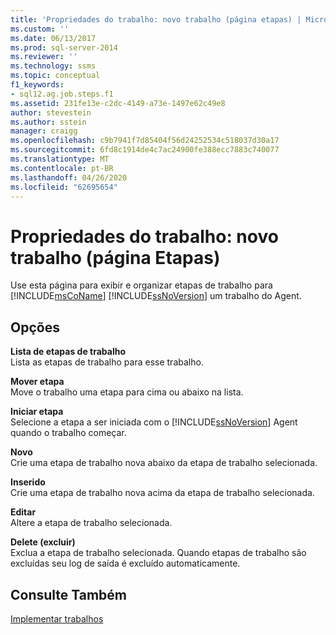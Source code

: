 ```yaml
---
title: 'Propriedades do trabalho: novo trabalho (página etapas) | Microsoft Docs'
ms.custom: ''
ms.date: 06/13/2017
ms.prod: sql-server-2014
ms.reviewer: ''
ms.technology: ssms
ms.topic: conceptual
f1_keywords:
- sql12.ag.job.steps.f1
ms.assetid: 231fe13e-c2dc-4149-a73e-1497e62c49e8
author: stevestein
ms.author: sstein
manager: craigg
ms.openlocfilehash: c9b7941f7d85404f56d24252534c518037d30a17
ms.sourcegitcommit: 6fd8c1914de4c7ac24900fe388ecc7883c740077
ms.translationtype: MT
ms.contentlocale: pt-BR
ms.lasthandoff: 04/26/2020
ms.locfileid: "62695654"
---
```

# <a name="job-propertiesnew-job-steps-page"></a>Propriedades do trabalho: novo trabalho (página Etapas)
  Use esta página para exibir e organizar etapas de trabalho para [!INCLUDE[msCoName](../../includes/msconame-md.md)] [!INCLUDE[ssNoVersion](../../includes/ssnoversion-md.md)] um trabalho do Agent.  
  
## <a name="options"></a>Opções  
 **Lista de etapas de trabalho**  
 Lista as etapas de trabalho para esse trabalho.  
  
 **Mover etapa**  
 Move o trabalho uma etapa para cima ou abaixo na lista.  
  
 **Iniciar etapa**  
 Selecione a etapa a ser iniciada com o [!INCLUDE[ssNoVersion](../../includes/ssnoversion-md.md)] Agent quando o trabalho começar.  
  
 **Novo**  
 Crie uma etapa de trabalho nova abaixo da etapa de trabalho selecionada.  
  
 **Inserido**  
 Crie uma etapa de trabalho nova acima da etapa de trabalho selecionada.  
  
 **Editar**  
 Altere a etapa de trabalho selecionada.  
  
 **Delete (excluir)**  
 Exclua a etapa de trabalho selecionada. Quando etapas de trabalho são excluídas seu log de saída é excluído automaticamente.  
  
## <a name="see-also"></a>Consulte Também  
 [Implementar trabalhos](implement-jobs.md)  
  
  

